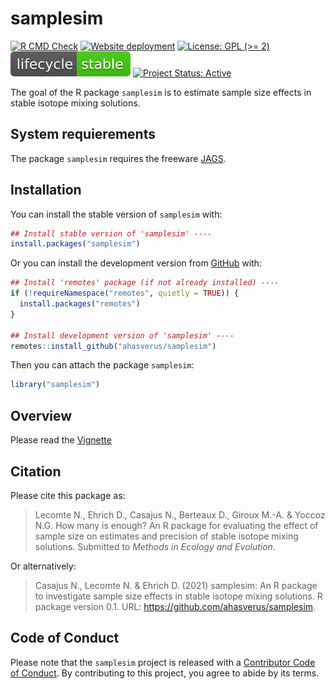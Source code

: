 
<!-- README.md is generated from README.Rmd. Please edit that file -->

# samplesim <!-- <img src="man/figures/hexsticker.png" height="120" align="right"/> -->

<!-- badges: start -->

[![R CMD
Check](https://github.com/ahasverus/samplesim/actions/workflows/R-CMD-check.yaml/badge.svg)](https://github.com/ahasverus/samplesim/actions/workflows/R-CMD-check.yaml)
[![Website
deployment](https://github.com/ahasverus/samplesim/actions/workflows/pkgdown.yaml/badge.svg)](https://github.com/ahasverus/samplesim/actions/workflows/pkgdown.yaml)
[![License: GPL (>=
2)](https://img.shields.io/badge/License-GPL%20%28%3E%3D%202%29-blue.svg)](https://choosealicense.com/licenses/gpl-2.0/)
[![LifeCycle](man/figures/lifecycle/lifecycle-stable.svg)](https://lifecycle.r-lib.org/articles/stages.html#stable)
[![Project Status:
Active](https://www.repostatus.org/badges/latest/active.svg)](https://www.repostatus.org/#active)
<!-- badges: end -->

The goal of the R package `samplesim` is to estimate sample size effects
in stable isotope mixing solutions.

## System requierements

The package `samplesim` requires the freeware
[JAGS](https://mcmc-jags.sourceforge.io/).

## Installation

You can install the stable version of `samplesim` with:

``` r
## Install stable version of 'samplesim' ----
install.packages("samplesim")
```

Or you can install the development version from
[GitHub](https://github.com/) with:

``` r
## Install 'remotes' package (if not already installed) ----
if (!requireNamespace("remotes", quietly = TRUE)) {
  install.packages("remotes")
}

## Install development version of 'samplesim' ----
remotes::install_github("ahasverus/samplesim")
```

Then you can attach the package `samplesim`:

``` r
library("samplesim")
```

## Overview

Please read the
[Vignette](https://ahasverus.github.io/samplesim/articles/samplesim.html)

## Citation

Please cite this package as:

> Lecomte N., Ehrich D., Casajus N., Berteaux D., Giroux M.-A. & Yoccoz
> N.G. How many is enough? An R package for evaluating the effect of
> sample size on estimates and precision of stable isotope mixing
> solutions. Submitted to *Methods in Ecology and Evolution*.

Or alternatively:

> Casajus N., Lecomte N. & Ehrich D. (2021) samplesim: An R package to
> investigate sample size effects in stable isotope mixing solutions. R
> package version 0.1. URL: <https://github.com/ahasverus/samplesim>.

## Code of Conduct

Please note that the `samplesim` project is released with a [Contributor
Code of
Conduct](https://contributor-covenant.org/version/2/0/CODE_OF_CONDUCT.html).
By contributing to this project, you agree to abide by its terms.
